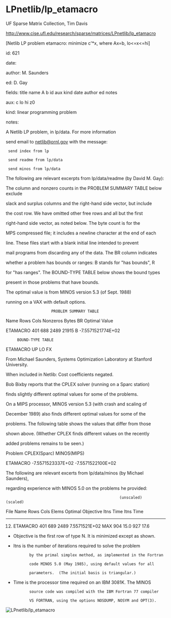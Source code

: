 # LPnetlib/lp_etamacro

 UF Sparse Matrix Collection, Tim Davis

 http://www.cise.ufl.edu/research/sparse/matrices/LPnetlib/lp_etamacro

 [Netlib LP problem etamacro: minimize c'*x, where Ax=b, lo<=x<=hi]

 id: 621

 date: 

 author: M. Saunders

 ed: D. Gay

 fields: title name A b id aux kind date author ed notes

 aux: c lo hi z0

 kind: linear programming problem

 notes:

 A Netlib LP problem, in lp/data.  For more information                        

 send email to netlib@ornl.gov with the message:                               

                                                                               

 	 send index from lp                                                          

 	 send readme from lp/data                                                    

 	 send minos from lp/data                                                     

                                                                               

 The following are relevant excerpts from lp/data/readme (by David M. Gay):    

                                                                               

 The column and nonzero counts in the PROBLEM SUMMARY TABLE below exclude      

 slack and surplus columns and the right-hand side vector, but include         

 the cost row.  We have omitted other free rows and all but the first          

 right-hand side vector, as noted below.  The byte count is for the            

 MPS compressed file; it includes a newline character at the end of each       

 line.  These files start with a blank initial line intended to prevent        

 mail programs from discarding any of the data.  The BR column indicates       

 whether a problem has bounds or ranges:  B stands for "has bounds", R         

 for "has ranges".  The BOUND-TYPE TABLE below shows the bound types           

 present in those problems that have bounds.                                   

                                                                               

 The optimal value is from MINOS version 5.3 (of Sept. 1988)                   

 running on a VAX with default options.                                        

                                                                               

                        PROBLEM SUMMARY TABLE                                  

                                                                               

 Name       Rows   Cols   Nonzeros    Bytes  BR      Optimal Value             

 ETAMACRO    401    688     2489      21915  B    -7.5571521774E+02            

                                                                               

         BOUND-TYPE TABLE                                                      

 ETAMACRO   UP LO FX                                                           

                                                                               

 From Michael Saunders, Systems Optimization Laboratory at Stanford University.

 When included in Netlib: Cost coefficients negated.                           

                                                                               

 Bob Bixby reports that the CPLEX solver (running on a Sparc station)          

 finds slightly different optimal values for some of the problems.             

 On a MIPS processor, MINOS version 5.3 (with crash and scaling of             

 December 1989) also finds different optimal values for some of the            

 problems.  The following table shows the values that differ from those        

 shown above.  (Whether CPLEX finds different values on the recently           

 added problems remains to be seen.)                                           

                                                                               

 Problem        CPLEX(Sparc)          MINOS(MIPS)                              

 ETAMACRO    -7.5571523337E+02    -7.5571522100E+02                            

                                                                               

 The following are relevant excerts from lp/data/minos (by Michael Saunders),  

 regarding experience with MINOS 5.0 on the problems he provided:              

                                                                               

                                                      (unscaled)   (scaled)    

 File   Name    Rows  Cols  Elems  Optimal Objective  Itns  Time  Itns  Time   

 ---- --------  ----  ----  -----  -----------------  ----  ----  ----  ----   

  12. ETAMACRO   401   689   2489  7.5571521E+02 MAX   904  15.0   927  17.6   

                                                                               

 * Objective  is the first row of type N.  It is minimized except as shown.    

                                                                               

 * Itns       is the number of iterations required to solve the problem        

              by the primal simplex method, as implemented in the Fortran      

              code MINOS 5.0 (May 1985), using default values for all          

              parameters.  (The initial basis is triangular.)                  

                                                                               

 * Time       is the processor time required on an IBM 3081K.  The MINOS       

              source code was compiled with the IBM Fortran 77 compiler        

              VS FORTRAN, using the options NOSDUMP, NOSYM and OPT(3).         

                                                                               

![LPnetlib/lp_etamacro](http://yifanhu.net/GALLERY/GRAPHS/GIF_SMALL/LPnetlib@lp_etamacro.gif)
